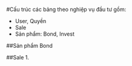 #Cấu trúc các bảng theo nghiệp vụ đầu tư gồm:
- User, Quyền
- Sale
- Sản phẩm: Bond, Invest

##Sản phẩm Bond

##Sale
1. 

